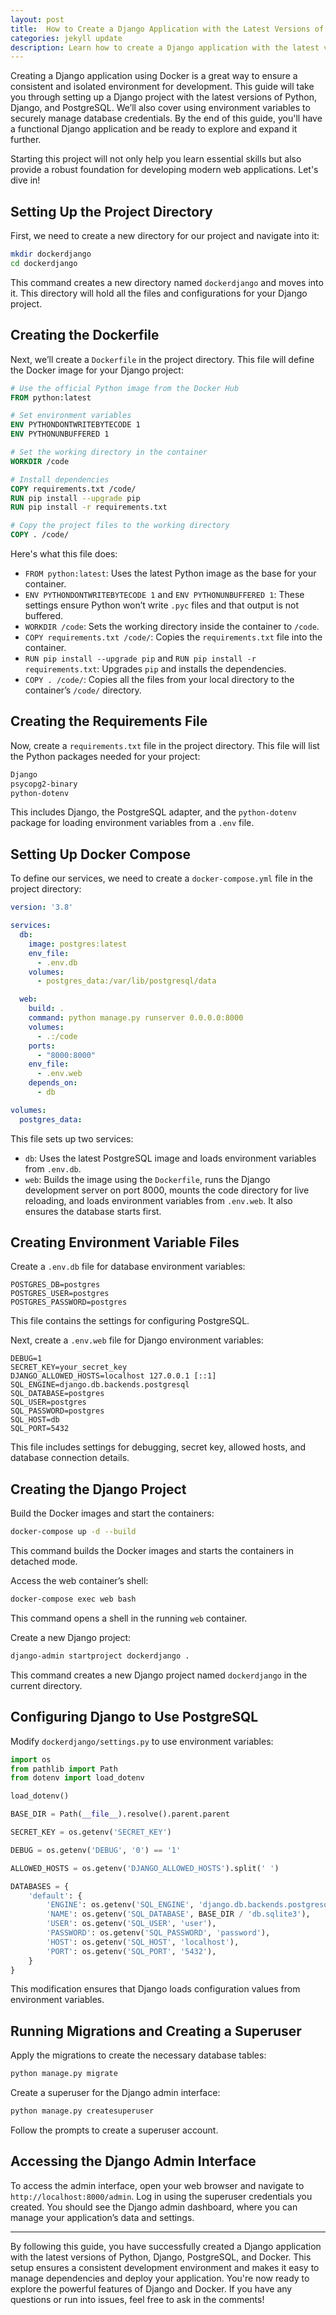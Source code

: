```yaml
---
layout: post
title:  How to Create a Django Application with the Latest Versions of Python, Django, PostgreSQL, and Docker
categories: jekyll update
description: Learn how to create a Django application with the latest versions of Python, Django, and PostgreSQL using Docker. This beginner-friendly guide includes step-by-step instructions, best practices for managing environment variables, and accessing the Django admin interface. Perfect for developers looking to set up a robust and consistent development environment.
---
```


Creating a Django application using Docker is a great way to ensure a consistent and isolated environment for development. This guide will take you through setting up a Django project with the latest versions of Python, Django, and PostgreSQL. We’ll also cover using environment variables to securely manage database credentials. By the end of this guide, you'll have a functional Django application and be ready to explore and expand it further.

Starting this project will not only help you learn essential skills but also provide a robust foundation for developing modern web applications. Let's dive in!

## Setting Up the Project Directory

First, we need to create a new directory for our project and navigate into it:

```bash
mkdir dockerdjango
cd dockerdjango
```

This command creates a new directory named `dockerdjango` and moves into it. This directory will hold all the files and configurations for your Django project.

## Creating the Dockerfile

Next, we’ll create a `Dockerfile` in the project directory. This file will define the Docker image for your Django project:

```Dockerfile
# Use the official Python image from the Docker Hub
FROM python:latest

# Set environment variables
ENV PYTHONDONTWRITEBYTECODE 1
ENV PYTHONUNBUFFERED 1

# Set the working directory in the container
WORKDIR /code

# Install dependencies
COPY requirements.txt /code/
RUN pip install --upgrade pip
RUN pip install -r requirements.txt

# Copy the project files to the working directory
COPY . /code/
```

Here's what this file does:
- `FROM python:latest`: Uses the latest Python image as the base for your container.
- `ENV PYTHONDONTWRITEBYTECODE 1` and `ENV PYTHONUNBUFFERED 1`: These settings ensure Python won’t write `.pyc` files and that output is not buffered.
- `WORKDIR /code`: Sets the working directory inside the container to `/code`.
- `COPY requirements.txt /code/`: Copies the `requirements.txt` file into the container.
- `RUN pip install --upgrade pip` and `RUN pip install -r requirements.txt`: Upgrades `pip` and installs the dependencies.
- `COPY . /code/`: Copies all the files from your local directory to the container’s `/code/` directory.

## Creating the Requirements File

Now, create a `requirements.txt` file in the project directory. This file will list the Python packages needed for your project:

```txt
Django
psycopg2-binary
python-dotenv
```

This includes Django, the PostgreSQL adapter, and the `python-dotenv` package for loading environment variables from a `.env` file.

## Setting Up Docker Compose

To define our services, we need to create a `docker-compose.yml` file in the project directory:

```yaml
version: '3.8'

services:
  db:
    image: postgres:latest
    env_file:
      - .env.db
    volumes:
      - postgres_data:/var/lib/postgresql/data

  web:
    build: .
    command: python manage.py runserver 0.0.0.0:8000
    volumes:
      - .:/code
    ports:
      - "8000:8000"
    env_file:
      - .env.web
    depends_on:
      - db

volumes:
  postgres_data:
```

This file sets up two services:
- `db`: Uses the latest PostgreSQL image and loads environment variables from `.env.db`.
- `web`: Builds the image using the `Dockerfile`, runs the Django development server on port 8000, mounts the code directory for live reloading, and loads environment variables from `.env.web`. It also ensures the database starts first.

## Creating Environment Variable Files

Create a `.env.db` file for database environment variables:

```env
POSTGRES_DB=postgres
POSTGRES_USER=postgres
POSTGRES_PASSWORD=postgres
```

This file contains the settings for configuring PostgreSQL.

Next, create a `.env.web` file for Django environment variables:

```env
DEBUG=1
SECRET_KEY=your_secret_key
DJANGO_ALLOWED_HOSTS=localhost 127.0.0.1 [::1]
SQL_ENGINE=django.db.backends.postgresql
SQL_DATABASE=postgres
SQL_USER=postgres
SQL_PASSWORD=postgres
SQL_HOST=db
SQL_PORT=5432
```

This file includes settings for debugging, secret key, allowed hosts, and database connection details.

## Creating the Django Project

Build the Docker images and start the containers:

```bash
docker-compose up -d --build
```

This command builds the Docker images and starts the containers in detached mode.

Access the web container’s shell:

```bash
docker-compose exec web bash
```

This command opens a shell in the running `web` container.

Create a new Django project:

```bash
django-admin startproject dockerdjango .
```

This command creates a new Django project named `dockerdjango` in the current directory.

## Configuring Django to Use PostgreSQL

Modify `dockerdjango/settings.py` to use environment variables:

```python
import os
from pathlib import Path
from dotenv import load_dotenv

load_dotenv()

BASE_DIR = Path(__file__).resolve().parent.parent

SECRET_KEY = os.getenv('SECRET_KEY')

DEBUG = os.getenv('DEBUG', '0') == '1'

ALLOWED_HOSTS = os.getenv('DJANGO_ALLOWED_HOSTS').split(' ')

DATABASES = {
    'default': {
        'ENGINE': os.getenv('SQL_ENGINE', 'django.db.backends.postgresql'),
        'NAME': os.getenv('SQL_DATABASE', BASE_DIR / 'db.sqlite3'),
        'USER': os.getenv('SQL_USER', 'user'),
        'PASSWORD': os.getenv('SQL_PASSWORD', 'password'),
        'HOST': os.getenv('SQL_HOST', 'localhost'),
        'PORT': os.getenv('SQL_PORT', '5432'),
    }
}
```

This modification ensures that Django loads configuration values from environment variables.

## Running Migrations and Creating a Superuser

Apply the migrations to create the necessary database tables:

```bash
python manage.py migrate
```

Create a superuser for the Django admin interface:

```bash
python manage.py createsuperuser
```

Follow the prompts to create a superuser account.

## Accessing the Django Admin Interface

To access the admin interface, open your web browser and navigate to `http://localhost:8000/admin`. Log in using the superuser credentials you created. You should see the Django admin dashboard, where you can manage your application’s data and settings.

---

By following this guide, you have successfully created a Django application with the latest versions of Python, Django, PostgreSQL, and Docker. This setup ensures a consistent development environment and makes it easy to manage dependencies and deploy your application. You're now ready to explore the powerful features of Django and Docker. If you have any questions or run into issues, feel free to ask in the comments!
